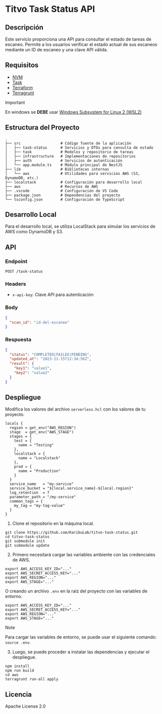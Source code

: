 # Titvo Task Status API

## Descripción

Este servicio proporciona una API para consultar el estado de tareas de escaneo. Permite a los usuarios verificar el estado actual de sus escaneos mediante un ID de escaneo y una clave API válida.

## Requisitos

- [NVM](https://github.com/nvm-sh/nvm)
- [Task](https://taskfile.dev/installation/)
- [Terraform](https://developer.hashicorp.com/terraform/install?product_intent=terraform)
- [Terragrunt](https://terragrunt.gruntwork.io/docs/getting-started/install/)

> [!IMPORTANT]
> En windows se **DEBE** usar [Windows Subsystem for Linux 2 (WSL2)](https://learn.microsoft.com/es-es/windows/wsl/install)

## Estructura del Proyecto

```shell
.
├── src                  # Código fuente de la aplicación
│   ├── task-status      # Servicios y DTOs para consulta de estado
│   ├── task             # Modelos y repositorio de tareas
│   ├── infrastructure   # Implementaciones de repositorios
│   ├── auth             # Servicios de autenticación
│   └── app.module.ts    # Módulo principal de NestJS
├── lib                  # Bibliotecas internas
│   └── aws              # Utilidades para servicios AWS (S3, DynamoDB, etc.)
├── localstack           # Configuración para desarrollo local
├── aws                  # Recursos de AWS
├── .vscode              # Configuración de VS Code
├── package.json         # Dependencias del proyecto
└── tsconfig.json        # Configuración de TypeScript
```

## Desarrollo Local

Para el desarrollo local, se utiliza LocalStack para simular los servicios de AWS como DynamoDB y S3.

## API

### Endpoint

`POST /task-status`

### Headers

- `x-api-key`: Clave API para autenticación

### Body

```json
{
  "scan_id": "id-del-escaneo"
}
```

### Respuesta

```json
{
  "status": "COMPLETED|FAILED|PENDING",
  "updated_at": "2023-11-15T12:34:56Z",
  "result": {
    "key1": "value1",
    "key2": "value2"
  }
}
```

## Despliegue

Modifica los valores del archivo `serverless.hcl` con los valores de tu proyecto.

```hcl
locals {
  region = get_env("AWS_REGION")
  stage  = get_env("AWS_STAGE")
  stages = {
    test = {
      name = "Testing"
    },
    localstack = {
      name = "Localstack"
    },
    prod = {
      name = "Production"
    }
  }
  service_name   = "my-service"
  service_bucket = "${local.service_name}-${local.region}"
  log_retention  = 7
  parameter_path = "/my-service"
  common_tags = {
    my_tag = "my-tag-value"
  }
}
```

1. Clone el repositorio en la máquina local.

  ```shell
  git clone https://github.com/KaribuLab/titvo-task-status.git
  cd titvo-task-status
  git submodule init
  git submodule update
  ```

2. Primero necesitará cargar las variables ambiente con las credenciales de AWS.

  ```shell
  export AWS_ACCESS_KEY_ID="..."
  export AWS_SECRET_ACCESS_KEY="..."
  export AWS_REGION="..."
  export AWS_STAGE="..."
  ```

  O creando un archivo `.env` en la raíz del proyecto con las variables de entorno.

  ```shell
  export AWS_ACCESS_KEY_ID="..."
  export AWS_SECRET_ACCESS_KEY="..."
  export AWS_REGION="..."
  export AWS_STAGE="..."
  ```

  > [!NOTE]
  > Para cargar las variables de entorno, se puede usar el siguiente comando: `source .env`.

3. Luego, se puede proceder a instalar las dependencias y ejecutar el despliegue.

  ```shell
  npm install
  npm run build
  cd aws
  terragrunt run-all apply
  ```


## Licencia

Apache License 2.0
